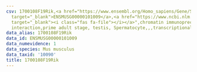 ```yaml
---
csv: 1700108F19Rik,<a href="https://www.ensembl.org/Homo_sapiens/Gene/Summary?db=core;g=ENSMUSG00000101009"
  target="_blank">ENSMUSG00000101009</a>,<a href="https://www.ncbi.nlm.nih.gov/pubmed/25450459"
  target="_blank"><i class="fas fa-file"></i></a>",chromatin immunoprecipitation assay,direct
  interaction,prime adult stage, testis, Spermatocyte,,,transcriptional regulation,
data_alias: 1700108F19Rik
data_id: ENSMUSG00000101009
data_numevidence: 1
data_species: Mus musculus
data_taxid: '10090'
title: 1700108F19Rik
---
```

